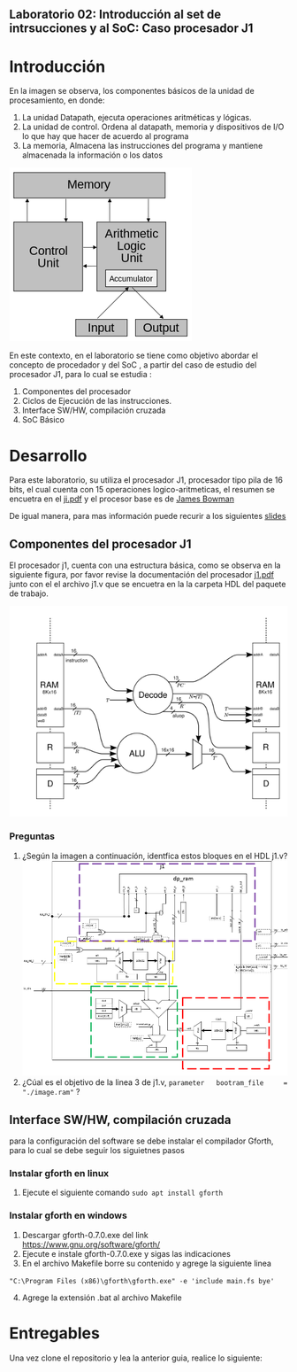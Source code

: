 ## Laboratorio 02: Introducción al set de intrsucciones  y al SoC: Caso procesador J1 
# Introducción

En la imagen se observa, los componentes básicos de la unidad de procesamiento, en donde:

1. La unidad Datapath, ejecuta operaciones aritméticas y lógicas.
2. La unidad de control. Ordena al datapath, memoria y dispositivos de I/O lo que hay que hacer de acuerdo al programa
3. La memoria, Almacena las instrucciones del programa y mantiene almacenada la información o los datos


![sigin](https://github.com/unal-edigital2/2022-2/blob/master/labs/figs/0_2.png)

En este contexto, en el laboratorio se tiene como objetivo abordar el concepto de procedador y del SoC , a partir  del caso de estudio del procesador J1, para lo cual se estudia :

1. Componentes del procesador
2. Ciclos de Ejecución de las instrucciones.
3. Interface SW/HW, compilación cruzada 
4. SoC Básico

# Desarrollo

Para este laboratorio, su utiliza el procesador J1, procesador tipo pila de 16 bits, el cual cuenta con 15 operaciones logico-aritmeticas, el resumen se encuetra  en el [ji.pdf](https://www.excamera.com/files/j1.pdf) y el procesor base es de [James Bowman](https://github.com/jamesbowman/j1)

De igual manera, para mas información puede recurir a los siguientes [slides](https://github.com/unal-edigital2/2021-2/tree/master/slides/week02)

## Componentes del procesador J1

El procesador j1, cuenta con una estructura básica, como se observa en la siguiente figura, por favor  revise la documentación del procesador [j1.pdf](https://github.com/unal-edigital2/2022-2/blob/master/labs/figs/j1.pdf) junto con el el archivo j1.v que se encuetra en la la carpeta HDL del paquete de trabajo.

![sigin](https://github.com/unal-edigital2/2022-2/blob/master/labs/figs/j1.png)
 
### Preguntas

1. ¿Según la imagen a continuacíón, identfica estos bloques en el HDL j1.v?
![sigin](https://github.com/unal-edigital2/2022-2/blob/master/labs/figs/j1_10.jpg)
2.  ¿Cúal es el objetivo de la linea 3 de j1.v, `parameter   bootram_file     = "./image.ram"`  ?


## Interface SW/HW, compilación cruzada
para la configuración del software se debe instalar el compilador Gforth, para lo cual se debe seguir los siguietnes pasos  

### Instalar gforth en linux
1. Ejecute el siguiente comando 
    `sudo apt install gforth`

### Instalar gforth en windows

1. Descargar gforth-0.7.0.exe del link https://www.gnu.org/software/gforth/
2. Ejecute e instale gforth-0.7.0.exe y sigas las indicaciones 
3. En el archivo Makefile borre su contenido y   agrege la siguiente linea
  
  `"C:\Program Files (x86)\gforth\gforth.exe" -e 'include main.fs bye' `
  
4. Agrege la extensión .bat al archivo Makefile

# Entregables

Una vez clone el repositorio y lea la anterior guia, realice lo siguiente:

